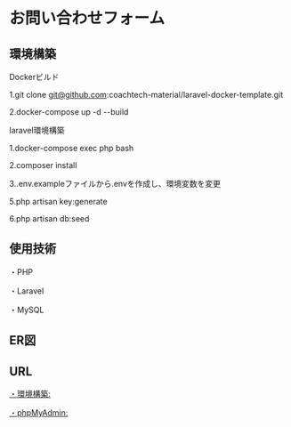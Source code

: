 # お問い合わせフォーム

## 環境構築

Dockerビルド

1.git clone git@github.com:coachtech-material/laravel-docker-template.git

2.docker-compose up -d --build

laravel環境構築

1.docker-compose exec php bash

2.composer install

3..env.exampleファイルから.envを作成し、環境変数を変更

5.php artisan key:generate

6.php artisan db:seed

## 使用技術

・PHP

・Laravel

・MySQL

## ER図

###

## URL

[・環境構築:](http://localhost/)

[・phpMyAdmin:](http://localhost:8080)
